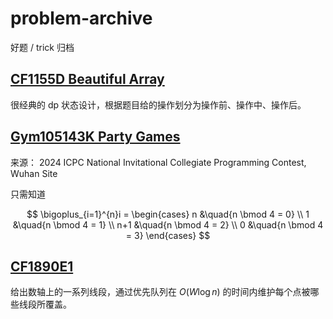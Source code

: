 # problem-archive

好题 / trick 归档

## [CF1155D Beautiful Array](https://codeforces.com/contest/1155/problem/D)

很经典的 dp 状态设计，根据题目给的操作划分为操作前、操作中、操作后。

## [Gym105143K Party Games](https://codeforces.com/gym/105143/problem/K)

来源： 2024 ICPC National Invitational Collegiate Programming Contest, Wuhan Site

只需知道

$$
\bigoplus_{i=1}^{n}i =
\begin{cases}
n &\quad{n \bmod 4 = 0} \\
1 &\quad{n \bmod 4 = 1} \\
n+1 &\quad{n \bmod 4 = 2} \\
0 &\quad{n \bmod 4 = 3}
\end{cases}
$$

## [CF1890E1](https://codeforces.com/contest/1890/problem/E1)

给出数轴上的一系列线段，通过优先队列在 $O(W \log n)$ 的时间内维护每个点被哪些线段所覆盖。
